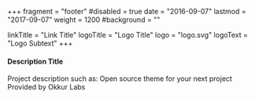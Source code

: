 +++
fragment = "footer"
#disabled = true
date = "2016-09-07"
lastmod = "2017-09-07"
weight = 1200
#background = ""

linkTitle = "Link Title"
logoTitle = "Logo Title"
logo = "logo.svg"
logoText = "Logo Subtext"
+++

#### Description Title
Project description such as:
Open source theme for your next project
Provided by Okkur Labs